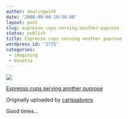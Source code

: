 ```yaml
---
author: dealingwith
date: '2008-09-08 10:34:00'
layout: post
slug: espresso-cups-serving-another-puprose
status: publish
title: Espresso cups serving another puprose
wordpress_id: '2775'
categories:
 - imagining
 - minutia
---
```


[![][1]][2]

[Espresso cups serving another puprose][3]

Originally uploaded by [carissabyers][4]

Good times...

   [1]: http://farm4.static.flickr.com/3138/2839349595_98880f709f_m.jpg

   [2]: http://www.flickr.com/photos/carissabyers/2839349595/ (photo sharing)

   [3]: http://www.flickr.com/photos/carissabyers/2839349595/

   [4]: http://www.flickr.com/people/carissabyers/

